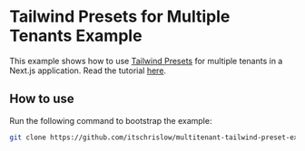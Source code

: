 # Tailwind Presets for Multiple Tenants Example

This example shows how to use [Tailwind Presets](https://tailwindcss.com/docs/presets) for multiple tenants in a Next.js application. Read the tutorial [here](https://tailwindcss.com/docs/guides/nextjs).

## How to use

Run the following command to bootstrap the example:

```bash
git clone https://github.com/itschrislow/multitenant-tailwind-preset-example.git
```
